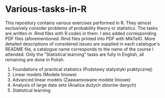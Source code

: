 # Various-tasks-in-R

This repository contains various exercises performed in R. They almost exclusively consider problems of probability theory or statistics. The tasks are written in .Rmd files with R codes in them. I also added corresponding PDF files (aforementioned .Rmd files printed into PDF with MikTeX). More detailed descriptions of considered issues are supplied in each catalogue's README file, a catalogue name corresponds to the name of the course I attended. Only the "Statistical learning" tasks are fully in English, all remaining are done in Polish.

1. Foundations of practical statistics (Podstawy statystyki praktycznej)
2. Linear models (Modele liniowe)
3. Advanced linear models (Zaawansowane modele liniowe)
4. Analysis of large data sets (Analiza dużych zbiorów danych)
5. Statistical learning
